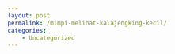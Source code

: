 ```yaml
---
layout: post
permalink: /mimpi-melihat-kalajengking-kecil/
categories:
    - Uncategorized
---
```


